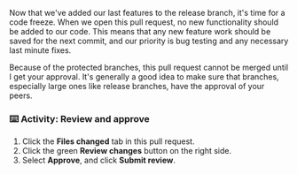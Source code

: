 Now that we've added our last features to the release branch, it's time for a code freeze. When we open this pull request, no new functionality should be added to our code. This means that any new feature work should be saved for the next commit, and our priority is bug testing and any necessary last minute fixes.


Because of the protected branches, this pull request cannot be merged until I get your approval. It's generally a good idea to make sure that branches, especially large ones like release branches, have the approval of your peers.

### :keyboard: Activity: Review and approve

1. Click the **Files changed** tab in this pull request.
1. Click the green **Review changes** button on the right side.
1. Select **Approve**, and click **Submit review**.
